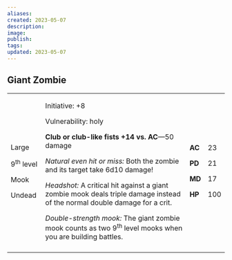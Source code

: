 ```yaml
---
aliases: 
created: 2023-05-07
description: 
image: 
publish: 
tags: 
updated: 2023-05-07
---
```


## Giant Zombie

<table>
<colgroup>
<col style="width: 16%" />
<col style="width: 71%" />
<col style="width: 5%" />
<col style="width: 6%" />
</colgroup>
<tbody>
<tr class="odd">
<td><p>Large</p>
<p>9<sup>th</sup> level</p>
<p>Mook</p>
<p>Undead</p></td>
<td><p>Initiative: +8</p>
<p>Vulnerability: holy</p>
<p><strong>Club or club-like fists +14 vs. AC</strong>—50 damage</p>
<p><em>Natural even hit or miss:</em> Both the zombie and its target
take 6d10 damage!</p>
<p><em>Headshot:</em> A critical hit against a giant zombie mook deals
triple damage instead of the normal double damage for a crit.</p>
<p><em>Double-strength mook:</em> The giant zombie mook counts as two
9<sup>th</sup> level mooks when you are building battles.</p></td>
<td><p><strong>AC</strong></p>
<p><strong>PD</strong></p>
<p><strong>MD</strong></p>
<p><strong>HP</strong></p></td>
<td><p>23</p>
<p>21</p>
<p>17</p>
<p>100</p></td>
</tr>
<tr class="even">
<td></td>
<td></td>
<td></td>
<td></td>
</tr>
</tbody>
</table>
